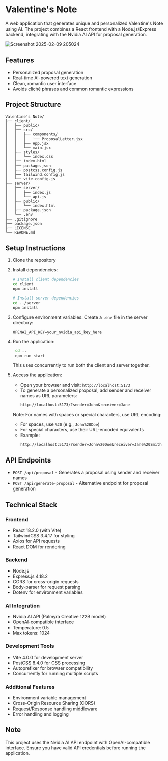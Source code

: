 # Valentine's Note

A web application that generates unique and personalized Valentine's Note using AI. The project combines a React frontend with a Node.js/Express backend, integrating with the Nvidia AI API for proposal generation.

![Screenshot 2025-02-09 205024](https://github.com/user-attachments/assets/d97a54b7-4636-4d51-8bce-bde9bddda499)

## Features

- Personalized proposal generation
- Real-time AI-powered text generation
- Clean, romantic user interface
- Avoids cliché phrases and common romantic expressions

## Project Structure

```
Valentine's Note/
├── client/
│   ├── public/
│   ├── src/
│   │   ├── components/
│   │   │   └── ProposalLetter.jsx
│   │   ├── App.jsx
│   │   └── main.jsx
│   ├── styles/
│   │   └── index.css
│   ├── index.html
│   ├── package.json
│   ├── postcss.config.js
│   ├── tailwind.config.js
│   └── vite.config.js
├── server/
│   ├── server/
│   │   ├── index.js
│   │   └── api.js
│   ├── public/
│   │   └── index.html
│   ├── package.json 
│   └── .env
├── .gitignore
├── package.json
├── LICENSE
└── README.md
```

## Setup Instructions

1. Clone the repository
2. Install dependencies:
   ```bash
   # Install client dependencies
   cd client
   npm install

   # Install server dependencies
   cd ../server
   npm install
   ```

3. Configure environment variables:
   Create a `.env` file in the server directory:
   ```
   OPENAI_API_KEY=your_nvidia_api_key_here
   ```

4. Run the application:
   ```bash
    cd ..
    npm run start
   ```
   This uses concurrently to run both the client and server together.

5. Access the application:
   - Open your browser and visit: `http://localhost:5173`
   - To generate a personalized proposal, add sender and receiver names as URL parameters:
     ```
     http://localhost:5173/?sender=John&receiver=Jane
     ```
   
   Note: For names with spaces or special characters, use URL encoding:
   - For spaces, use `%20` (e.g., `John%20Doe`)
   - For special characters, use their URL-encoded equivalents
   - Example:
     ```
     http://localhost:5173/?sender=John%20Doe&receiver=Jane%20Smith
     ```
   

## API Endpoints

- `POST /api/proposal` - Generates a proposal using sender and receiver names
- `POST /api/generate-proposal` - Alternative endpoint for proposal generation

## Technical Stack

### Frontend
- React 18.2.0 (with Vite)
- TailwindCSS 3.4.17 for styling
- Axios for API requests
- React DOM for rendering

### Backend
- Node.js
- Express.js 4.18.2
- CORS for cross-origin requests
- Body-parser for request parsing
- Dotenv for environment variables

### AI Integration
- Nvidia AI API (Palmyra Creative 122B model)
- OpenAI-compatible interface
- Temperature: 0.5
- Max tokens: 1024

### Development Tools
- Vite 4.0.0 for development server
- PostCSS 8.4.0 for CSS processing
- Autoprefixer for browser compatibility
- Concurrently for running multiple scripts

### Additional Features
- Environment variable management
- Cross-Origin Resource Sharing (CORS)
- Request/Response handling middleware
- Error handling and logging

## Note

This project uses the Nvidia AI API endpoint with OpenAI-compatible interface. Ensure you have valid API credentials before running the application.
